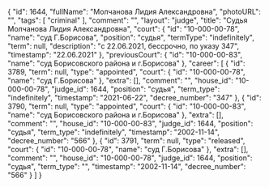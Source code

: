 {
    "id": 1644,
    "fullName": "Молчанова Лидия Александровна",
    "photoURL": "",
    "tags": [
        "criminal"
    ],
    "comment": "",
    "layout": "judge",
    "title": "Судья Молчанова Лидия Александровна",
    "court": {
        "id": "10-000-00-78",
        "name": "суд Г.Борисова",
        "position": "судья",
        "termType": "indefinitely",
        "term": null,
        "description": "c 22.06.2021, бессрочно, по указу 347",
        "timestamp": "22.06.2021"
    },
    "previousCourt": {
        "id": "10-000-00-83",
        "name": "суд Борисовского района и г.Борисова"
    },
    "career": [
        {
            "id": 3789,
            "term": null,
            "type": "appointed",
            "court": {
                "id": "10-000-00-78",
                "name": "суд Г.Борисова"
            },
            "extra": [],
            "comment": "",
            "house_id": "10-000-00-78",
            "judge_id": 1644,
            "position": "судья",
            "term_type": "indefinitely",
            "timestamp": "2021-06-22",
            "decree_number": "347"
        },
        {
            "id": 3790,
            "term": null,
            "type": "appointed",
            "court": {
                "id": "10-000-00-83",
                "name": "суд Борисовского района и г.Борисова"
            },
            "extra": [],
            "comment": "",
            "house_id": "10-000-00-83",
            "judge_id": 1644,
            "position": "судья",
            "term_type": "indefinitely",
            "timestamp": "2002-11-14",
            "decree_number": "566"
        },
        {
            "id": 3791,
            "term": null,
            "type": "released",
            "court": {
                "id": "10-000-00-78",
                "name": "суд Г.Борисова"
            },
            "extra": [],
            "comment": "",
            "house_id": "10-000-00-78",
            "judge_id": 1644,
            "position": "судья",
            "term_type": "",
            "timestamp": "2002-11-14",
            "decree_number": "566"
        }
    ]
}